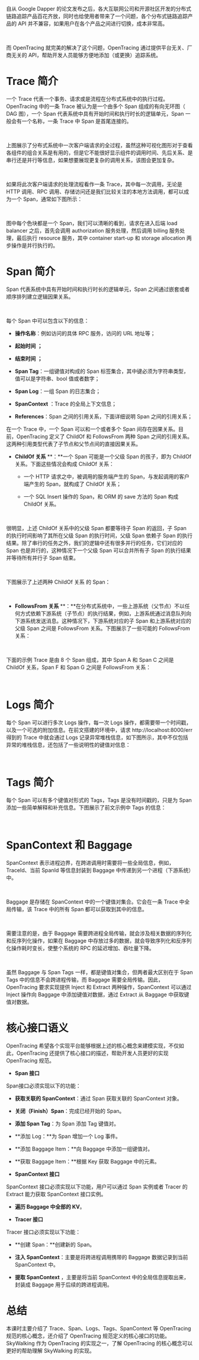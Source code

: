 自从 Google Dapper 的论文发布之后，各大互联网公司和开源社区开发的分布式链路追踪产品百花齐放，同时也给使用者带来了一个问题，各个分布式链路追踪产品的 API 并不兼容，如果用户在各个产品之间进行切换，成本非常高。  

<br />

而 OpenTracing 就完美的解决了这个问题，OpenTracing 通过提供平台无关、厂商无关的 API，帮助开发人员能够方便地添加（或更换）追踪系统。

Trace 简介
========

一个 Trace 代表一个事务、请求或是流程在分布式系统中的执行过程。OpenTracing 中的一条 Trace 被认为是一个由多个 Span 组成的有向无环图（ DAG 图），一个 Span 代表系统中具有开始时间和执行时长的逻辑单元，Span 一般会有一个名称，一条 Trace 中 Span 是首尾连接的。

<br />

<Image alt="" src="https://s0.lgstatic.com/i/image3/M01/77/FE/Cgq2xl5zIEeAIG1BAABPpgHQZkc045.png"/>

<br />

上图展示了分布式系统中一次客户端请求的全过程，虽然这种可视化图形对于查看各组件的组合关系是有用的，但是它不能很好显示组件的调用时间、先后关系、是串行还是并行等信息，如果想要展现更复杂的调用关系，该图会更加复杂。

<br />

如果将此次客户端请求的处理流程看作一条 Trace，其中每一次调用，无论是 HTTP 调用、RPC 调用、存储访问还是我们比较关注的本地方法调用，都可以成为一个 Span，通常如下图所示：

<br />

<Image alt="" src="https://s0.lgstatic.com/i/image3/M01/77/FD/CgpOIF5zIEeAHos0AAAZLZRufhU976.png"/>

<br />

图中每个色块都是一个 Span，我们可以清晰的看到，请求在进入后端 load balancer 之后，首先会调用 authorization 服务处理，然后调用 billing 服务处理，最后执行 resource 服务，其中 container start-up 和 storage allocation 两步操作是并行执行的。

Span 简介
=======

Span 代表系统中具有开始时间和执行时长的逻辑单元，Span 之间通过嵌套或者顺序排列建立逻辑因果关系。

<br />

每个 Span 中可以包含以下的信息：

* **操作名称**：例如访问的具体 RPC 服务，访问的 URL 地址等；

* **起始时间** **；**

* **结束时间** **；**

* **Span Tag**：一组键值对构成的 Span 标签集合，其中键必须为字符串类型，值可以是字符串、bool 值或者数字；

* **Span Log**：一组 Span 的日志集合；

* **SpanContext** ：Trace 的全局上下文信息；

* **References**：Span 之间的引用关系，下面详细说明 Span 之间的引用关系；

在一个 Trace 中，一个 Span 可以和一个或者多个 Span 间存在因果关系。目前，OpenTracing 定义了 ChildOf 和 FollowsFrom 两种 Span 之间的引用关系。这两种引用类型代表了子节点和父节点间的直接因果关系。

* **ChildOf 关系** **：**一个 Span 可能是一个父级 Span 的孩子，即为 ChildOf 关系。下面这些情况会构成 ChildOf 关系：

  * 一个 HTTP 请求之中，被调用的服务端产生的 Span，与发起调用的客户端产生的 Span，就构成了 ChildOf 关系；

  * 一个 SQL Insert 操作的 Span，和 ORM 的 save 方法的 Span 构成 ChildOf 关系。

<br />

很明显，上述 ChildOf 关系中的父级 Span 都要等待子 Span 的返回，子 Span 的执行时间影响了其所在父级 Span 的执行时间，父级 Span 依赖子 Span 的执行结果。除了串行的任务之外，我们的逻辑中还有很多并行的任务，它们对应的 Span 也是并行的，这种情况下一个父级 Span 可以合并所有子 Span 的执行结果并等待所有并行子 Span 结束。

<br />

下图展示了上述两种 ChildOf 关系 的 Span：

<br />

<Image alt="" src="https://s0.lgstatic.com/i/image3/M01/77/FD/CgpOIF5zIEeANSJ1AAAvjIyS4ac173.png"/>

<br />

* **FollowsFrom 关系** **：**在分布式系统中，一些上游系统（父节点）不以任何方式依赖下游系统（子节点）的执行结果，例如，上游系统通过消息队列向下游系统发送消息。这种情况下，下游系统对应的子 Span 和上游系统对应的父级 Span 之间是 FollowsFrom 关系。下图展示了一些可能的 FollowsFrom 关系：

<br />

<Image alt="" src="https://s0.lgstatic.com/i/image3/M01/77/FE/Cgq2xl5zIEeAP7J6AAAieIn1LW8813.png"/>

<br />

下面的示例 Trace 是由 8 个 Span 组成，其中 Span A 和 Span C 之间是 ChildOf 关系，Span F 和 Span G 之间是 FollowsFrom 关系：

<br />

<Image alt="" src="https://s0.lgstatic.com/i/image3/M01/77/FD/CgpOIF5zIEiACY7bAAHw5sz9rVs412.png"/>

Logs 简介
=======

每个 Span 可以进行多次 Logs 操作，每一次 Logs 操作，都需要带一个时间戳，以及一个可选的附加信息。在前文搭建的环境中，请求 http://localhost:8000/err 得到的 Trace 中就会通过 Logs 记录异常堆栈信息，如下图所示，其中不仅包括异常的堆栈信息，还包括了一些说明性的键值对信息：

<br />

<Image alt="" src="https://s0.lgstatic.com/i/image3/M01/77/FE/Cgq2xl5zIEiAGoMzAAVtWur3mGc633.png"/>

Tags 简介
=======

每个 Span 可以有多个键值对形式的 Tags，Tags 是没有时间戳的，只是为 Span 添加一些简单解释和补充信息。下图展示了前文示例中 Tags 的信息：

<br />

<Image alt="" src="https://s0.lgstatic.com/i/image3/M01/77/FD/CgpOIF5zIEiAOAr-AAH8CUUmFf8447.png"/>

SpanContext 和 Baggage
=====================

SpanContext 表示进程边界，在跨进调用时需要将一些全局信息，例如，TraceId、当前 SpanId 等信息封装到 Baggage 中传递到另一个进程（下游系统）中。

<br />

Baggage 是存储在 SpanContext 中的一个键值对集合。它会在一条 Trace 中全局传输，该 Trace 中的所有 Span 都可以获取到其中的信息。

<br />

需要注意的是，由于 Baggage 需要跨进程全局传输，就会涉及相关数据的序列化和反序列化操作，如果在 Baggage 中存放过多的数据，就会导致序列化和反序列化操作耗时变长，使整个系统的 RPC 的延迟增加、吞吐量下降。

<br />

虽然 Baggage 与 Span Tags 一样，都是键值对集合，但两者最大区别在于 Span Tags 中的信息不会跨进程传输，而 Baggage 需要全局传输。因此，OpenTracing 要求实现提供 Inject 和 Extract 两种操作，SpanContext 可以通过 Inject 操作向 Baggage 中添加键值对数据，通过 Extract 从 Baggage 中获取键值对数据。

核心接口语义
======

OpenTracing 希望各个实现平台能够根据上述的核心概念来建模实现，不仅如此，OpenTracing 还提供了核心接口的描述，帮助开发人员更好的实现 OpenTracing 规范。

* **Span 接口**

Span接口必须实现以下的功能：

* **获取关联的 SpanContext**：通过 Span 获取关联的 SpanContext 对象。

* **关闭（Finish）Span**：完成已经开始的 Span。

* **添加 Span Tag**：为 Span 添加 Tag 键值对。

* **添加 Log：**为 Span 增加一个 Log 事件。

* **添加 Baggage Item：**向 Baggage 中添加一组键值对。

* **获取 Baggage Item：**根据 Key 获取 Baggage 中的元素。

* **SpanContext 接口**

SpanContext 接口必须实现以下功能，用户可以通过 Span 实例或者 Tracer 的 Extract 能力获取 SpanContext 接口实例。

* **遍历 Baggage 中全部的 KV**。

* **Tracer 接口**

Tracer 接口必须实现以下功能：

* **创建 Span：**创建新的 Span。

* **注入 SpanContext**：主要是将跨进程调用携带的 Baggage 数据记录到当前 SpanContext 中。

* **提取 SpanContext** ，主要是将当前 SpanContext 中的全局信息提取出来，封装成 Baggage 用于后续的跨进程调用。

总结
===

本课时主要介绍了 Trace、Span、Logs、Tags、SpanContext 等 OpenTracing 规范的核心概念，还介绍了 OpenTracing 规范定义的核心接口的功能。SkyWalking 作为 OpenTracing 的实现之一，了解 OpenTracing 的核心概念可以更好的帮助理解 SkyWalking 的实现。
